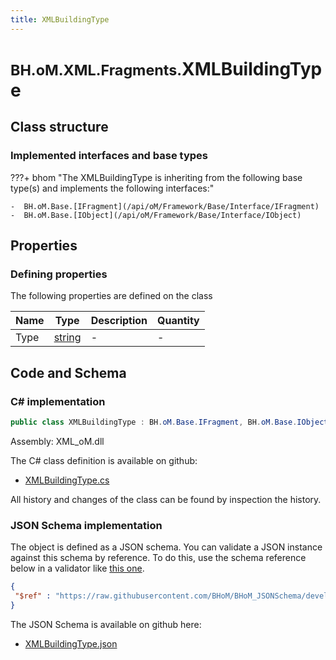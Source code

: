```yaml
---
title: XMLBuildingType
---
```


# <small>BH.oM.XML.Fragments.</small>**XMLBuildingType**



## Class structure

### Implemented interfaces and base types

???+ bhom "The XMLBuildingType is inheriting from the following base type(s) and implements the following interfaces:"

    -  BH.oM.Base.[IFragment](/api/oM/Framework/Base/Interface/IFragment)
    -  BH.oM.Base.[IObject](/api/oM/Framework/Base/Interface/IObject)


## Properties



### Defining properties

The following properties are defined on the class

| Name             | Type             | Description      | Quantity         |
|------------------|------------------|------------------|------------------|
| Type | [string](https://learn.microsoft.com/en-us/dotnet/api/System.String?view=netstandard-2.0) | - | - |


## Code and Schema

### C# implementation

``` C# title="C#"
public class XMLBuildingType : BH.oM.Base.IFragment, BH.oM.Base.IObject
```

Assembly: XML_oM.dll

The C# class definition is available on github:

- [XMLBuildingType.cs](https://github.com/BHoM/XML_Toolkit/blob/develop/XML_oM/Fragments\XMLBuildingType.cs)

All history and changes of the class can be found by inspection the history.
### JSON Schema implementation

The object is defined as a JSON schema. You can validate a JSON instance against this schema by reference. To do this, use the schema reference below in a validator like [this one](https://www.jsonschemavalidator.net/).

``` json title="JSON Schema"
{
 "$ref" : "https://raw.githubusercontent.com/BHoM/BHoM_JSONSchema/develop/XML_oM/Fragments/XMLBuildingType.json"
}
```

The JSON Schema is available on github here:

- [XMLBuildingType.json](https://github.com/BHoM/BHoM_JSONSchema/blob/develop/XML_oM/Fragments/XMLBuildingType.json)
